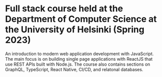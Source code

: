 # Full stack course held at the Department of Computer Science at the University of Helsinki (Spring 2023)
An introduction to modern web application development with JavaScript. The main focus is on building single page applications with ReactJS that use REST APIs built with Node.js. The course also contains sections on GraphQL, TypeScript, React Native, CI/CD, and relatonal databases.
